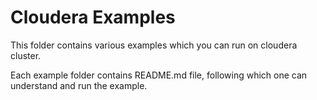 # Cloudera Examples

This folder contains various examples which you can run on cloudera cluster.

Each example folder contains README.md file, following which one can understand and run the example. 

